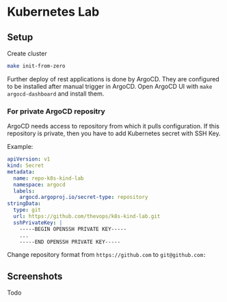 # Kubernetes Lab

## Setup

Create cluster
```bash
make init-from-zero
```

Further deploy of rest applications is done by ArgoCD. They are configured to be installed after manual trigger in ArgoCD. Open ArgoCD UI with `make argocd-dashboard` and install them.


### For private ArgoCD repositry
ArgoCD needs access to repository from which it pulls configuration. If this repository is private, then you have to add Kubernetes secret with SSH Key.

Example:
```yaml
apiVersion: v1
kind: Secret
metadata:
  name: repo-k8s-kind-lab
  namespace: argocd
  labels:
    argocd.argoproj.io/secret-type: repository
stringData:
  type: git
  url: https://github.com/thevops/k8s-kind-lab.git
  sshPrivateKey: |
    -----BEGIN OPENSSH PRIVATE KEY-----
    ...
    -----END OPENSSH PRIVATE KEY-----
```

Change repository format from `https://github.com` to `git@github.com:`


## Screenshots

Todo
